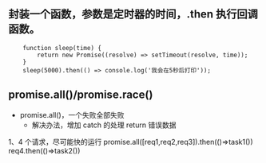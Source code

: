 ## 封装一个函数，参数是定时器的时间，.then 执行回调函数。

```
    function sleep(time) {
        return new Promise((resolve) => setTimeout(resolve, time));
    }
    sleep(5000).then(() => console.log('我会在5秒后打印'));
```

## promise.all()/promise.race()

-   promise.all()，一个失败全部失败
    -   解决办法，增加 catch 的处理 return 错误数据

1、4 个请求，尽可能快的运行
promise.all([req1,req2,req3]).then(()=>task1())
req4.then(()=>task2())

```

```
